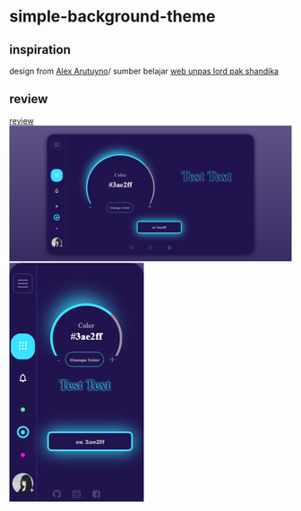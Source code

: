 # simple-background-theme
## inspiration
  design from [Alex Arutuyno](https://dribbble.com/shots/13980015-Dashboard-Changing-color-theme)/
  sumber belajar [web unpas lord pak shandika](https://www.youtube.com/c/WebProgrammingUNPAS)
  
## review
  [review](https://dhyno.github.io/simple-background-theme/)
  <img src="asset/image/result1.png">
  <img src="asset/image/result2.png">
